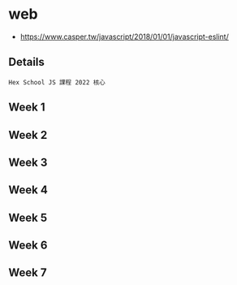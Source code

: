 # web

- https://www.casper.tw/javascript/2018/01/01/javascript-eslint/

## Details

```
Hex School JS 課程 2022 核心
```

## Week 1

## Week 2

## Week 3

## Week 4

## Week 5

## Week 6

## Week 7

